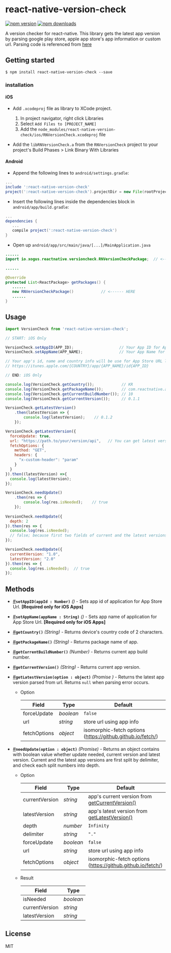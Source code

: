 # react-native-version-check

[![npm version][npm-image]][npm-url]
[![npm downloads][downloads-image]][downloads-url]

A version checker for react-native.
This library gets the latest app version by parsing google play store, apple app store's app information or custom url.
Parsing code is referenced from [here](http://itmir.tistory.com/524)

## Getting started

`$ npm install react-native-version-check --save`


### installation

#### iOS
* Add ```.xcodeproj``` file as library to XCode project.  
  1. In project navigator, right click Libraries    
  2. Select ```Add Files to [PROJECT_NAME]```
  3. Add the ```node_modules/react-native-version-check/ios/RNVersionCheck.xcodeproj``` file

* Add the ```libRNVersionCheck.a``` from the ```RNVersionCheck``` project to your project's Build Phases > Link Binary With Libraries 


#### Android

* Append the following lines to `android/settings.gradle`:
```gradle
...
include ':react-native-version-check'
project(':react-native-version-check').projectDir = new File(rootProject.projectDir, 	'../node_modules/react-native-version-check/android')
```
* Insert the following lines inside the dependencies block in `android/app/build.gradle`:
```gradle
...
dependencies {
   ...
   compile project(':react-native-version-check')
}
```
* Open up `android/app/src/main/java/[...]/MainApplication.java`
```java
......
import io.xogus.reactnative.versioncheck.RNVersionCheckPackage;  // <--- HERE

......

@Override
protected List<ReactPackage> getPackages() {
   ......
   new RNVersionCheckPackage()            // <------ HERE
   ......
}
```

## Usage
```javascript
import VersionCheck from 'react-native-version-check';

// START: iOS Only

VersionCheck.setAppID(APP_ID);                    // Your App ID for App Store URL
VersionCheck.setAppName(APP_NAME);                // Your App Name for App Store URL

// Your app's id, name and country info will be use for App Store URL like
// https://itunes.apple.com/{COUNTRY}/app/{APP_NAME}/id{APP_ID}

// END: iOS Only

console.log(VersionCheck.getCountry());            // KR
console.log(VersionCheck.getPackageName());        // com.reactnative.app
console.log(VersionCheck.getCurrentBuildNumber()); // 10
console.log(VersionCheck.getCurrentVersion());     // 0.1.1

VersionCheck.getLatestVersion()
    .then(latestVersion => {
        console.log(latestVersion);    // 0.1.2
    });

VersionCheck.getLatestVersion({
  forceUpdate: true,
  url: "https://path.to/your/version/api",   // You can get latest version from your own api.
  fetchOptions: {
    method: "GET",
    headers: {
      "x-custom-header": "param"
    }
  }
}).then((latestVersion) =>{
  console.log(latestVersion);
});

VersionCheck.needUpdate()
    .then(res => {
        console.log(res.isNeeded);    // true
    });
    
VersionCheck.needUpdate({
  depth: 2
}).then(res => {
  console.log(res.isNeeded);
  // false; because first two fields of current and the latest versions are the same as "0.1".
});

VersionCheck.needUpdate({
  currentVersion: "1.0",
  latestVersion: "2.0"
}).then(res => {
  console.log(res.isNeeded);  // true
});

```

## Methods

- <a name="setAppID" href="#setAppID">#</a>**`setAppID(appId : Number)`** _()_ - Sets app id of application for App Store Url. **[Required only for iOS Apps]**
- <a name="setAppName" href="#setAppName">#</a>**`setAppName(appName : String)`** _()_ - Sets app name of application for App Store Url. **[Required only for iOS Apps]**
- <a name="getCountry" href="#getCountry">#</a>**`getCountry()`** _(String)_ - Returns device's country code of 2 characters.
- <a name="getPackageName" href="#getPackageName">#</a>**`getPackageName()`** _(String)_ - Returns package name of app.
- <a name="getCurrentBuildNumber" href="#getCurrentBuildNumber">#</a>**`getCurrentBuildNumber()`** _(Number)_ - Returns current app build number.
- <a name="getCurrentVersion" href="#getCurrentVersion">#</a>**`getCurrentVersion()`** _(String)_ - Returns current app version.
- <a name="getLatestVersion" href="#getLatestVersion">#</a>**`getLatestVersion(option : object)`** _(Promise <latestVersion>)_ - Returns the latest app version parsed from url. Returns `null` when parsing error occurs.
  - Option  
  
    Field | Type | Default  
    --- | --- | ---  
    forceUpdate | _boolean_ | ```false```  
    url | _string_ | store url using app info  
    fetchOptions | _object_ | isomorphic-fetch options (https://github.github.io/fetch/)  
    
- <a name="needUpdate" href="#needUpdate">#</a>**`needUpdate(option : object)`** _(Promise)_ - Returns an object contains with boolean value whether update needed, current version and latest version. Current and the latest app versions are first split by delimiter, and check each split numbers into depth.
  - Option  
  
    Field | Type | Default   
    --- | --- | ---  
    currentVersion | _string_ | app's current version from [getCurrentVersion()](#getCurrentVersion)
    latestVersion | _string_ | app's latest version from [getLatestVersion()](#getLatestVersion)
    depth | _number_ | ```Infinity```
    delimiter | _string_ | ```"."```
    forceUpdate | _boolean_ | ```false```  
    url | _string_ | store url using app info  
    fetchOptions | _object_ | isomorphic-fetch options (https://github.github.io/fetch/)  
    
  - Result
  
    Field | Type   
    --- | ---  
    isNeeded | _boolean_
    currentVersion | _string_
    latestVersion | _string_



## License
MIT


[npm-image]: https://img.shields.io/npm/v/react-native-version-check.svg
[npm-url]: https://npmjs.org/package/react-native-version-check
[downloads-image]: https://img.shields.io/npm/dm/react-native-version-check.svg
[downloads-url]: https://npmjs.org/package/react-native-version-check
